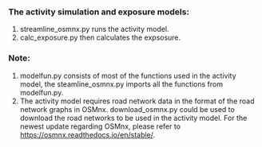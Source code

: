### The activity simulation and exposure models:

1. streamline_osmnx.py runs the activity model.
2. calc_exposure.py then calculates the expsosure. 

### Note:

1. modelfun.py consists of most of the functions used in the activity model, the steamline_osmnx.py imports all the functions from modelfun.py.
2. The activity model requires road network data in the format of the road network graphs in OSMnx. download_osmnx.py could be used to download the road networks to be used in the activity model. For the newest update regarding OSMnx, please refer to https://osmnx.readthedocs.io/en/stable/.
